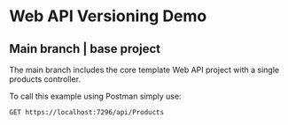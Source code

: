 # Web API Versioning Demo

## Main branch | base project
The main branch includes the core template Web API project with a single products controller.

To call this example using Postman simply use:

`GET https://localhost:7296/api/Products`
